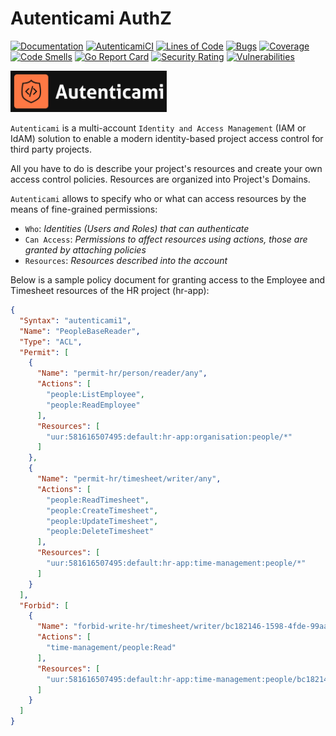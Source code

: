 # Autenticami AuthZ

[![Documentation](https://img.shields.io/website?label=Docs&url=https%3A%2F%2Fdocs.autenticami.com%2F)](https://docs.autenticami.com/)
[![AutenticamiCI](https://github.com/autenticami/autenticami-authz/actions/workflows/autenticami-ci.yml/badge.svg)](https://github.com/autenticami/autenticami-authz/actions/workflows/autenticami-ci.yml)
[![Lines of Code](https://sonarcloud.io/api/project_badges/measure?project=autenticami_autenticami-authz&metric=ncloc)](https://sonarcloud.io/summary/new_code?id=autenticami_autenticami-authz) 
[![Bugs](https://sonarcloud.io/api/project_badges/measure?project=autenticami_autenticami-authz&metric=bugs)](https://sonarcloud.io/summary/new_code?id=autenticami_autenticami-authz)
[![Coverage](https://sonarcloud.io/api/project_badges/measure?project=autenticami_autenticami-authz&metric=coverage)](https://sonarcloud.io/summary/new_code?id=autenticami_autenticami-authz)
[![Code Smells](https://sonarcloud.io/api/project_badges/measure?project=autenticami_autenticami-authz&metric=code_smells)](https://sonarcloud.io/summary/new_code?id=autenticami_autenticami-authz) 
[![Go Report Card](https://goreportcard.com/badge/github.com/autenticami/autenticami-authz)](https://goreportcard.com/report/github.com/autenticami/autenticami-authz)
[![Security Rating](https://sonarcloud.io/api/project_badges/measure?project=autenticami_autenticami-authz&metric=security_rating)](https://sonarcloud.io/summary/new_code?id=autenticami_autenticami-authz) 
[![Vulnerabilities](https://sonarcloud.io/api/project_badges/measure?project=autenticami_autenticami-authz&metric=vulnerabilities)](https://sonarcloud.io/summary/new_code?id=autenticami_autenticami-authz) 

<img src="assets/images/autenticami-black-logo.png" width="250px" height="auto"/>


`Autenticami` is a multi-account `Identity and Access Management` (IAM or IdAM) solution to enable a modern identity-based project access control for third party projects.

All you have to do is describe your project's resources and create your own access control policies. Resources are organized into Project's Domains.

`Autenticami` allows to specify who or what can access resources by the means of fine-grained permissions:

- `Who`: *Identities (Users and Roles) that can authenticate*
- `Can Access`: *Permissions to affect resources using actions, those are granted by attaching policies*
- `Resources`: *Resources described into the account*

Below is a sample policy document for granting access to the Employee and Timesheet resources of the HR project (hr-app):

```json linenums="1"
{
  "Syntax": "autenticami1",
  "Name": "PeopleBaseReader",
  "Type": "ACL",
  "Permit": [
    {
      "Name": "permit-hr/person/reader/any",
      "Actions": [
        "people:ListEmployee",
        "people:ReadEmployee"
      ],
      "Resources": [
        "uur:581616507495:default:hr-app:organisation:people/*"
      ]
    },
    {
      "Name": "permit-hr/timesheet/writer/any",
      "Actions": [
        "people:ReadTimesheet",
        "people:CreateTimesheet",
        "people:UpdateTimesheet",
        "people:DeleteTimesheet"
      ],
      "Resources": [
        "uur:581616507495:default:hr-app:time-management:people/*"
      ]
    }
  ],
  "Forbid": [
    {
      "Name": "forbid-write-hr/timesheet/writer/bc182146-1598-4fde-99aa-b2d4d08bc1e2",
      "Actions": [
        "time-management/people:Read"
      ],
      "Resources": [
        "uur:581616507495:default:hr-app:time-management:people/bc182146-1598-4fde-99aa-b2d4d08bc1e2"
      ]
    }
  ]
}
```
